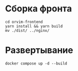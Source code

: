 # Сборка фронта
```
cd orvim-frontend
yarn install && yarn build
mv ./dist/ ../nginx/
```

# Развертывание
```
docker compose up -d --build
```